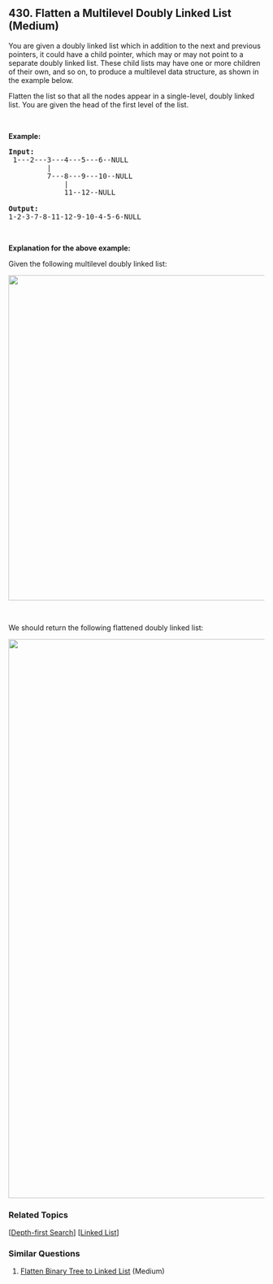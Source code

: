 <!--|This file generated by command(leetcode description); DO NOT EDIT.    |-->
<!--+----------------------------------------------------------------------+-->
<!--|@author    Openset <openset.wang@gmail.com>                           |-->
<!--|@link      https://github.com/openset                                 |-->
<!--|@home      https://github.com/openset/leetcode                        |-->
<!--+----------------------------------------------------------------------+-->

## 430. Flatten a Multilevel Doubly Linked List (Medium)

<p>You are given a doubly linked list which in addition to the next and previous pointers, it could have a child pointer, which may or may not point to a separate doubly linked list. These child lists may have one or more children of their own, and so on, to produce a multilevel data structure, as shown in the example below.</p>

<p>Flatten the list so that all the nodes appear in a single-level, doubly linked list. You are given the head of the first level of the list.</p>

<p>&nbsp;</p>

<p><strong>Example:</strong></p>

<pre>
<strong>Input:</strong>
 1---2---3---4---5---6--NULL
         |
         7---8---9---10--NULL
             |
             11--12--NULL

<strong>Output:</strong>
1-2-3-7-8-11-12-9-10-4-5-6-NULL
</pre>

<p>&nbsp;</p>

<p><strong>Explanation for the above example:</strong></p>

<p>Given the following multilevel doubly linked list:</p>

<pre>
<img src="https://assets.leetcode.com/uploads/2018/10/12/multilevellinkedlist.png" style="width: 640px;" /></pre>

<p>&nbsp;</p>

<p>We should return the following flattened doubly linked list:</p>

<pre>
<img src="https://assets.leetcode.com/uploads/2018/10/12/multilevellinkedlistflattened.png" style="width: 1100px;" /></pre>


### Related Topics
[[Depth-first Search](https://github.com/openset/leetcode/tree/master/tag/depth-first-search/README.md)] [[Linked List](https://github.com/openset/leetcode/tree/master/tag/linked-list/README.md)] 

### Similar Questions
  1. [Flatten Binary Tree to Linked List](https://github.com/openset/leetcode/tree/master/problems/flatten-binary-tree-to-linked-list) (Medium)
